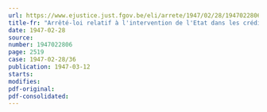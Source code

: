 ```yaml
---
url: https://www.ejustice.just.fgov.be/eli/arrete/1947/02/28/1947022806/justel
title-fr: "Arrêté-loi relatif à l'intervention de l'Etat dans les crédits spéciaux à la restauration des dommages de guerre, consentis par la société nationale de crédit à l'industrie"
date: 1947-02-28
source:
number: 1947022806
page: 2519
case: 1947-02-28/36
publication: 1947-03-12
starts:
modifies:
pdf-original:
pdf-consolidated:
---
```


